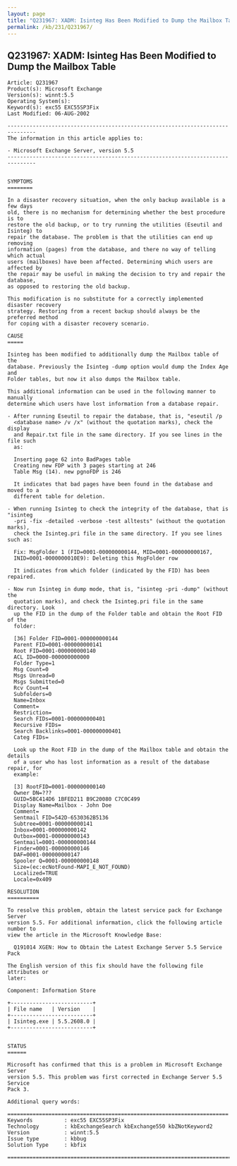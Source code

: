 ```yaml
---
layout: page
title: "Q231967: XADM: Isinteg Has Been Modified to Dump the Mailbox Table"
permalink: /kb/231/Q231967/
---
```


## Q231967: XADM: Isinteg Has Been Modified to Dump the Mailbox Table

	Article: Q231967
	Product(s): Microsoft Exchange
	Version(s): winnt:5.5
	Operating System(s): 
	Keyword(s): exc55 EXC55SP3Fix
	Last Modified: 06-AUG-2002
	
	-------------------------------------------------------------------------------
	The information in this article applies to:
	
	- Microsoft Exchange Server, version 5.5 
	-------------------------------------------------------------------------------
	
	
	SYMPTOMS
	========
	
	In a disaster recovery situation, when the only backup available is a few days
	old, there is no mechanism for determining whether the best procedure is to
	restore the old backup, or to try running the utilities (Eseutil and Isinteg) to
	repair the database. The problem is that the utilities can end up removing
	information (pages) from the database, and there no way of telling which actual
	users (mailboxes) have been affected. Determining which users are affected by
	the repair may be useful in making the decision to try and repair the database,
	as opposed to restoring the old backup.
	
	This modification is no substitute for a correctly implemented disaster recovery
	strategy. Restoring from a recent backup should always be the preferred method
	for coping with a disaster recovery scenario.
	
	CAUSE
	=====
	
	Isinteg has been modified to additionally dump the Mailbox table of the
	database. Previously the Isinteg -dump option would dump the Index Age and
	Folder tables, but now it also dumps the Mailbox table.
	
	This additional information can be used in the following manner to manually
	determine which users have lost information from a database repair.
	
	- After running Eseutil to repair the database, that is, "eseutil /p
	  <database name> /v /x" (without the quotation marks), check the display
	  and Repair.txt file in the same directory. If you see lines in the file such
	  as:
	
	  Inserting page 62 into BadPages table
	  Creating new FDP with 3 pages starting at 246
	  Table Msg (14). new pgnoFDP is 246
	
	  It indicates that bad pages have been found in the database and moved to a
	  different table for deletion.
	
	- When running Isinteg to check the integrity of the database, that is "isinteg
	  -pri -fix -detailed -verbose -test alltests" (without the quotation marks),
	  check the Isinteg.pri file in the same directory. If you see lines such as:
	
	  Fix: MsgFolder 1 (FID=0001-000000000144, MID=0001-000000000167,
	  INID=0001-0000000010E9): Deleting this MsgFolder row
	
	  It indicates from which folder (indicated by the FID) has been repaired.
	
	- Now run Isinteg in dump mode, that is, "isinteg -pri -dump" (without the
	  quotation marks), and check the Isinteg.pri file in the same directory. Look
	  up the FID in the dump of the Folder table and obtain the Root FID of the
	  folder:
	
	  [36] Folder FID=0001-000000000144
	  Parent FID=0001-000000000141
	  Root FID=0001-000000000140
	  ACL ID=0000-000000000000
	  Folder Type=1
	  Msg Count=0
	  Msgs Unread=0
	  Msgs Submitted=0
	  Rcv Count=4
	  Subfolders=0
	  Name=Inbox
	  Comment=
	  Restriction=
	  Search FIDs=0001-000000000401
	  Recursive FIDs=
	  Search Backlinks=0001-000000000401
	  Categ FIDs=
	
	  Look up the Root FID in the dump of the Mailbox table and obtain the details
	  of a user who has lost information as a result of the database repair, for
	  example:
	
	  [3] RootFID=0001-000000000140
	  Owner DN=???
	  GUID=5BC414D6 1BFED211 B9C20080 C7C0C499
	  Display Name=Mailbox - John Doe
	  Comment=
	  Sentmail FID=542D-6530362B5136
	  Subtree=0001-000000000141
	  Inbox=0001-000000000142
	  Outbox=0001-000000000143
	  Sentmail=0001-000000000144
	  Finder=0001-000000000146
	  DAF=0001-000000000147
	  Spooler Q=0001-000000000148
	  Size=(ec:ecNotFound-MAPI_E_NOT_FOUND)
	  Localized=TRUE
	  Locale=0x409
	
	RESOLUTION
	==========
	
	To resolve this problem, obtain the latest service pack for Exchange Server
	version 5.5. For additional information, click the following article number to
	view the article in the Microsoft Knowledge Base:
	
	  Q191014 XGEN: How to Obtain the Latest Exchange Server 5.5 Service Pack
	
	The English version of this fix should have the following file attributes or
	later:
	
	Component: Information Store
	
	+--------------------------+
	| File name   | Version    | 
	+--------------------------+
	| Isinteg.exe | 5.5.2608.0 | 
	+--------------------------+
	
	
	STATUS
	======
	
	Microsoft has confirmed that this is a problem in Microsoft Exchange Server
	version 5.5. This problem was first corrected in Exchange Server 5.5 Service
	Pack 3.
	
	Additional query words:
	
	======================================================================
	Keywords          : exc55 EXC55SP3Fix 
	Technology        : kbExchangeSearch kbExchange550 kbZNotKeyword2
	Version           : winnt:5.5
	Issue type        : kbbug
	Solution Type     : kbfix
	
	=============================================================================
	
